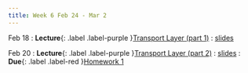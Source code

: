 ```yaml
---
title: Week 6 Feb 24 - Mar 2
---
```

Feb 18
: **Lecture**{: .label .label-purple }[Transport Layer (part 1)](#)
  : [slides](#)

Feb 20
: **Lecture**{: .label .label-purple }[Transport Layer (part 2)](#)
  : [slides](#)
: **Due**{: .label .label-red }[Homework 1](#)
